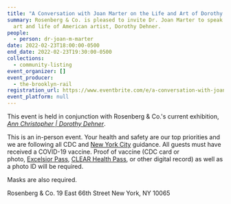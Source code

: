 ```yaml
---
title: "A Conversation with Joan Marter on the Life and Art of Dorothy Dehner "
summary: Rosenberg & Co. is pleased to invite Dr. Joan Marter to speak on the
  art and life of American artist, Dorothy Dehner.
people:
  - person: dr-joan-m-marter
date: 2022-02-23T18:00:00-0500
end_date: 2022-02-23T19:30:00-0500
collections:
  - community-listing
event_organizer: []
event_producer:
  - the-brooklyn-rail
registration_url: https://www.eventbrite.com/e/a-conversation-with-joan-marter-on-the-art-and-life-of-dorothy-dehner-tickets-262744214017
event_platform: null
---
```

This event is held in conjunction with Rosenberg & Co.'s current exhibition, *[Ann Christopher | Dorothy Dehner](http://www.rosenbergco.com/exhibitions/ann-christopher-dorothy-dehner)*.

This is an in-person event. Your health and safety are our top priorities and we are following all CDC and [New York City](https://www1.nyc.gov/site/doh/covid/covid-19-main.page) guidance. All guests must have received a COVID-19 vaccine. Proof of vaccine (CDC card or photo, [Excelsior Pass](https://covid19vaccine.health.ny.gov/excelsior-pass), [CLEAR Health Pass](https://www.clearme.com/healthpass), or other digital record) as well as a photo ID will be required.

Masks are also required.

Rosenberg & Co.
19 East 66th Street
New York, NY 10065